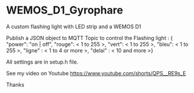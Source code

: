 # WEMOS_D1_Gyrophare
A custom flashing light with LED strip and a WEMOS D1

Publish a JSON object to MQTT Topic to control the Flashing light :
{ "power": "on | off", "rouge": < 1 to 255 >, "vert": < 1 to 255 >, "bleu": < 1 to 255 >, "ligne" : < 1 to 4 or more >, "delai" : < 10 and more >}

All settings are in setup.h file.

See my video on Youtube https://www.youtube.com/shorts/QPS__RE9s_E

Thanks
